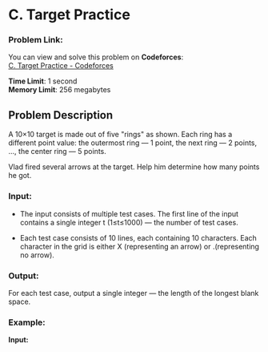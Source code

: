 # C. Target Practice


### Problem Link:
You can view and solve this problem on **Codeforces**:  
[C. Target Practice - Codeforces](https://codeforces.com/problemset/problem/1873/C)


**Time Limit**: 1 second  
**Memory Limit**: 256 megabytes

## Problem Description

A 10×10 target is made out of five "rings" as shown. Each ring has a different point value: the outermost ring — 1 point, the next ring — 2 points, ..., the center ring — 5 points.

Vlad fired several arrows at the target. Help him determine how many points he got.

### Input:
- The input consists of multiple test cases. The first line of the input contains a single integer t
 (1≤t≤1000) — the number of test cases.

- Each test case consists of 10 lines, each containing 10 characters. Each character in the grid is either X (representing an arrow) or .(representing no arrow).

### Output:
For each test case, output a single integer — the length of the longest blank space.

### Example:

**Input:**
